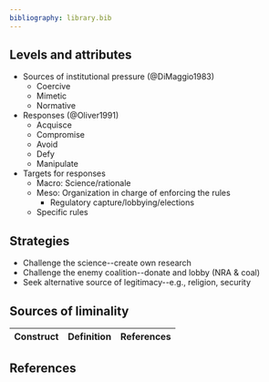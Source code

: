 ```yaml
---
bibliography: library.bib
---
```


## Levels and attributes

* Sources of institutional pressure (@DiMaggio1983)
    * Coercive
    * Mimetic
    * Normative
* Responses (@Oliver1991)
    * Acquisce
    * Compromise
    * Avoid
    * Defy
    * Manipulate
* Targets for responses
    * Macro: Science/rationale
    * Meso: Organization in charge of enforcing the rules
        * Regulatory capture/lobbying/elections
    * Specific rules

## Strategies

* Challenge the science--create own research
* Challenge the enemy coalition--donate and lobby (NRA & coal)
* Seek alternative source of legitimacy--e.g., religion, security 




## Sources of liminality

Construct   | Definition        | References    
---         | ---               | ---


## References
